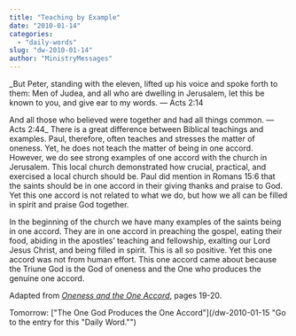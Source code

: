 ```yaml
---
title: "Teaching by Example"
date: "2010-01-14"
categories: 
  - "daily-words"
slug: "dw-2010-01-14"
author: "MinistryMessages"
---
```


_But Peter, standing with the eleven, lifted up his voice and spoke forth to them: Men of Judea, and all who are dwelling in Jerusalem, let this be known to you, and give ear to my words. — Acts 2:14

And all those who believed were together and had all things common. — Acts 2:44_ There is a great difference between Biblical teachings and examples. Paul, therefore, often teaches and stresses the matter of oneness. Yet, he does not teach the matter of being in one accord. However, we do see strong examples of one accord with the church in Jerusalem. This local church demonstrated how crucial, practical, and exercised a local church should be. Paul did mention in Romans 15:6 that the saints should be in one accord in their giving thanks and praise to God. Yet this one accord is not related to what we do, but how we all can be filled in spirit and praise God together.

In the beginning of the church we have many examples of the saints being in one accord. They are in one accord in preaching the gospel, eating their food, abiding in the apostles’ teaching and fellowship, exalting our Lord Jesus Christ, and being filled in spirit. This is all so positive. Yet this one accord was not from human effort. This one accord came about because the Triune God is the God of oneness and the One who produces the genuine one accord.

Adapted from [_Oneness and the One Accord_](/book-oneness/ "Go to the entry for this book."), pages 19-20.

Tomorrow: ["The One God Produces the One Accord"](/dw-2010-01-15 "Go to the entry for this "Daily Word."")
